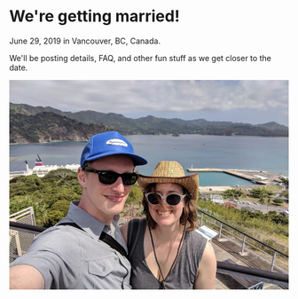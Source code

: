 # We're getting married!
June 29, 2019 in Vancouver, BC, Canada.

We'll be posting details, FAQ, and other fun stuff as we get closer to the date. 

![Ogasawara!](/images/ogasawara.jpg)

